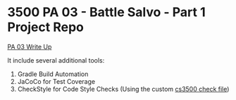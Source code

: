 # 3500 PA 03 - Battle Salvo - Part 1 Project Repo

[PA 03 Write Up](https://markefontenot.notion.site/PA-03-BattleSalvo-Part-1-81f5240ddb3b4a38a491f1215abbdab4) 

It include several additional tools:
1. Gradle Build Automation
1. JaCoCo for Test Coverage
1. CheckStyle for Code Style Checks (Using the custom [cs3500 check file](./config/checkstyle/cs3500-checkstyle.xml)) 
